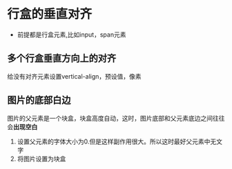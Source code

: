 # 行盒的垂直对齐

- 前提都是行盒元素,比如input，span元素

## 多个行盒垂直方向上的对齐

给没有对齐元素设置vertical-align，预设值，像素

## 图片的底部白边

图片的父元素是一个块盒，块盒高度自动，这时，图片底部和父元素底边之间往往会**出现空白**

1. 设置父元素的字体大小为0.但是这样副作用很大。所以这时最好父元素中无文字
2. 将图片设置为块盒
